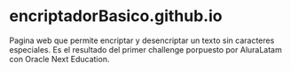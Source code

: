 # encriptadorBasico.github.io
Pagina web que permite encriptar y desencriptar un texto sin caracteres especiales. Es el resultado del primer challenge porpuesto por AluraLatam con Oracle Next Education.
